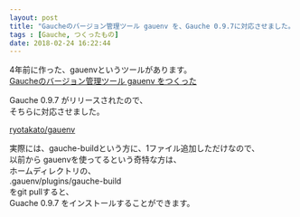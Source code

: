 ```yaml
---
layout: post
title: "Gaucheのバージョン管理ツール gauenv を、Gauche 0.9.7に対応させました。"
tags : [Gauche, つくったもの]
date: 2018-02-24 16:22:44
---
```


4年前に作った、gauenvというツールがあります。  
[Gaucheのバージョン管理ツール gauenv をつくった](/2014/09/15/made-gauenv)


Gauche 0.9.7 がリリースされたので、  
そちらに対応させました。  

[ryotakato/gauenv](https://github.com/ryotakato/gauenv)

実際には、gauche-buildという方に、1ファイル追加しただけなので、  
以前から gauenvを使ってるという奇特な方は、  
ホームディレクトリの、  
.gauenv/plugins/gauche-build  
をgit pullすると、  
Guache 0.9.7 をインストールすることができます。 


